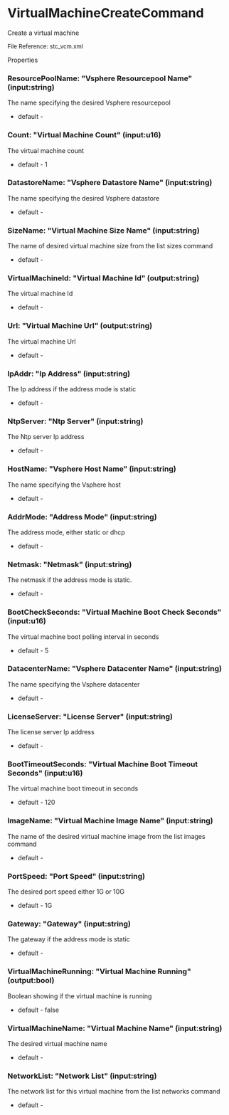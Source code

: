 # VirtualMachineCreateCommand

Create a virtual machine

<font size="2">File Reference: stc_vcm.xml</font>

<text>Properties</text>

### ResourcePoolName: "Vsphere Resourcepool Name" (input:string)

The name specifying the desired Vsphere resourcepool

* default - 
### Count: "Virtual Machine Count" (input:u16)

The virtual machine count

* default - 1
### DatastoreName: "Vsphere Datastore Name" (input:string)

The name specifying the desired Vsphere datastore

* default - 
### SizeName: "Virtual Machine Size Name" (input:string)

The name of desired virtual machine size from the list sizes command

* default - 
### VirtualMachineId: "Virtual Machine Id" (output:string)

The virtual machine Id

* default - 
### Url: "Virtual Machine Url" (output:string)

The virtual machine Url

* default - 
### IpAddr: "Ip Address" (input:string)

The Ip address if the address mode is static

* default - 
### NtpServer: "Ntp Server" (input:string)

The Ntp server Ip address

* default - 
### HostName: "Vsphere Host Name" (input:string)

The name specifying the Vsphere host

* default - 
### AddrMode: "Address Mode" (input:string)

The address mode, either static or dhcp

* default - 
### Netmask: "Netmask" (input:string)

The netmask if the address mode is static.

* default - 
### BootCheckSeconds: "Virtual Machine Boot Check Seconds" (input:u16)

The virtual machine boot polling interval in seconds

* default - 5
### DatacenterName: "Vsphere Datacenter Name" (input:string)

The name specifying the Vsphere datacenter

* default - 
### LicenseServer: "License Server" (input:string)

The license server Ip address

* default - 
### BootTimeoutSeconds: "Virtual Machine Boot Timeout Seconds" (input:u16)

The virtual machine boot timeout in seconds

* default - 120
### ImageName: "Virtual Machine Image Name" (input:string)

The name of the desired virtual machine image from the list images command

* default - 
### PortSpeed: "Port Speed" (input:string)

The desired port speed either 1G or 10G

* default - 1G
### Gateway: "Gateway" (input:string)

The gateway if the address mode is static

* default - 
### VirtualMachineRunning: "Virtual Machine Running" (output:bool)

Boolean showing if the virtual machine is running

* default - false
### VirtualMachineName: "Virtual Machine Name" (input:string)

The desired virtual machine name

* default - 
### NetworkList: "Network List" (input:string)

The network list for this virtual machine from the list networks command

* default - 
